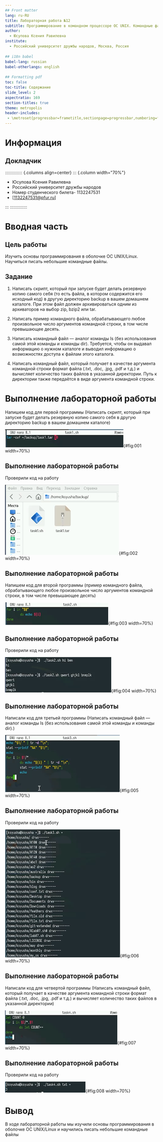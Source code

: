 ```yaml
---
## Front matter
lang: ru-RU
title: Лабораторная работа №12
subtitle: Программирование в командном процессоре ОС UNIX. Командные файлы
author:
  - Юсупова Ксения Равилевна
institute:
  - Российский университет дружбы народов, Москва, Россия

## i18n babel
babel-lang: russian
babel-otherlangs: english

## Formatting pdf
toc: false
toc-title: Содержание
slide_level: 2
aspectratio: 169
section-titles: true
theme: metropolis
header-includes:
 - \metroset{progressbar=frametitle,sectionpage=progressbar,numbering=fraction}
---
```


# Информация

## Докладчик

:::::::::::::: {.columns align=center}
::: {.column width="70%"}

  * Юсупова Ксения Равилевна
  * Российский университет дружбы народов
  * Номер студенческого билета- 1132247531
  * [1132247531@pfur.ru]

:::
::::::::::::::

# Вводная часть

## Цель работы

Изучить основы программирования в оболочке ОС UNIX/Linux. Научиться писать небольшие командные файлы. 

## Задание

1. Написать скрипт, который при запуске будет делать резервную копию самого себя (то есть файла, в котором содержится его исходный код) в другую директорию backup в вашем домашнем каталоге. При этом файл должен архивироваться одним из архиваторов на выбор zip, bzip2 или tar.

2. Написать пример командного файла, обрабатывающего любое произвольное число аргументов командной строки, в том числе превышающее десять. 

3. Написать командный файл — аналог команды ls (без использования самой этой команды и команды dir). Требуется, чтобы он выдавал информацию о нужном каталоге и выводил информацию о возможностях доступа к файлам этого каталога.

4. Написать командный файл, который получает в качестве аргумента командной строки формат файла (.txt, .doc, .jpg, .pdf и т.д.) и вычисляет количество таких файлов в указанной директории. Путь к директории также передаётся в виде аргумента командной строки.

# Выполнение лабораторной работы

Напишем код для первой программы (Написать скрипт, который при запуске будет делать резервную копию самого себя  в другую директорию backup в вашем домашнем каталоге)

![код для первой программы](image/61.png){#fig:001 width=70%}

## Выполнение лабораторной работы

Проверили код на работу 

![проверили первый код](image/62.png){#fig:002 width=70%}

## Выполнение лабораторной работы

Напишем код для второй программы (пример командного файла, обрабатывающего любое произвольное число аргументов командной строки, в том числе превышающее десять)

![код для второй программы](image/63.png){#fig:003 width=70%}

## Выполнение лабораторной работы

Проверили код на работу

![Проверили код на работу ](image/64.png){#fig:004 width=70%}

## Выполнение лабораторной работы

Написали код для третьей программы (Написать командный файл — аналог команды ls (без использования самой этой команды и команды dir).)

![код для третьей программы](image/65.png){#fig:005 width=70%}

## Выполнение лабораторной работы

Проверили код на работу

![Проверили код на работу ](image/66.png){#fig:006 width=70%}

## Выполнение лабораторной работы

Написали код для четвертой программы (Написать командный файл, который получает в качестве аргумента командной строки формат файла (.txt, .doc, .jpg, .pdf и т.д.) и вычисляет количество таких файлов в указанной директории) 

![код для четвертой программы](image/67.png){#fig:007 width=70%}

## Выполнение лабораторной работы

Проверили код на работу 

![Проверили код на работу ](image/68.png){#fig:008 width=70%} 

# Вывод  

В ходе лабораторной работы мы изучили основы программирования в оболочке ОС UNIX/Linux и научились писать небольшие командные файлы

